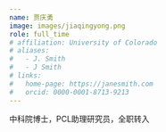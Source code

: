 ```yaml
---
name: 贾庆勇
image: images/jiaqingyong.png
role: full_time
# affiliation: University of Colorado
# aliases:
#   - J. Smith
#   - J Smith
# links:
#   home-page: https://janesmith.com
#   orcid: 0000-0001-8713-9213
---
```

中科院博士，PCL助理研究员，全职转入




